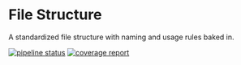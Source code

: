 # File Structure
A standardized file structure with naming and usage rules baked in.

[![pipeline status](https://gitlab.merritt.es/hmerritt/file-structure/badges/master/pipeline.svg)](https://github.com/hmerritt/file-structure)    [![coverage report](https://gitlab.merritt.es/hmerritt/file-structure/badges/master/coverage.svg)](https://github.com/hmerritt/file-structure)

